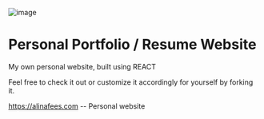 ![image](https://github.com/user-attachments/assets/17e3ba56-4e94-4472-9731-a98169547cbb)

# Personal Portfolio / Resume Website

My own personal website, built using REACT

Feel free to check it out or customize it accordingly for yourself by forking it.

https://alinafees.com -- Personal website


